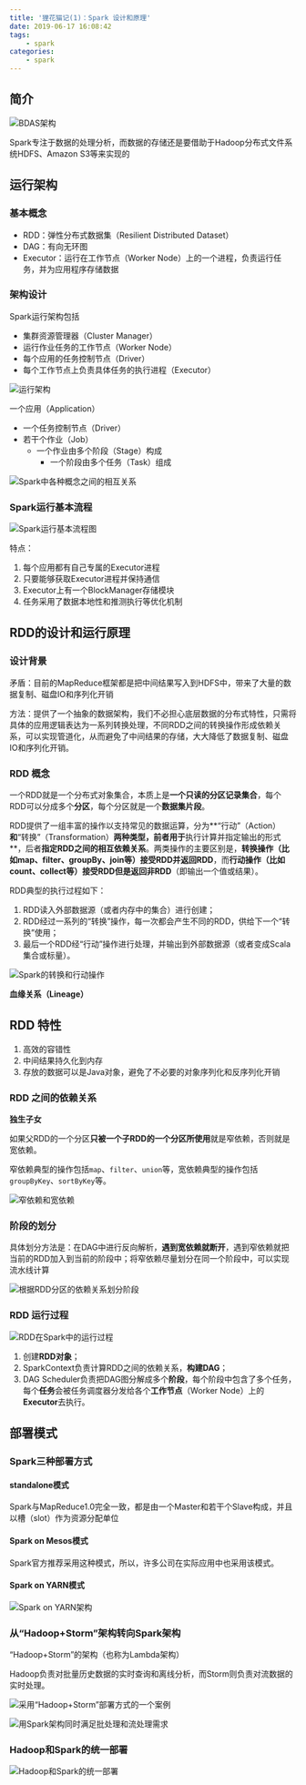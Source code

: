 ```yaml
---
title: '狸花猫记(1)：Spark 设计和原理'
date: 2019-06-17 16:08:42
tags:
    - spark
categories:
    - spark
---
```


## 简介

![BDAS架构](http://dblab.xmu.edu.cn/blog/wp-content/uploads/2016/10/%E5%9B%BE-BDAS%E6%9E%B6%E6%9E%84.jpg)

Spark专注于数据的处理分析，而数据的存储还是要借助于Hadoop分布式文件系统HDFS、Amazon S3等来实现的

## 运行架构

### 基本概念

- RDD：弹性分布式数据集（Resilient Distributed Dataset）
- DAG：有向无环图
- Executor：运行在工作节点（Worker Node）上的一个进程，负责运行任务，并为应用程序存储数据

### 架构设计

Spark运行架构包括
- 集群资源管理器（Cluster Manager）
- 运行作业任务的工作节点（Worker Node）
- 每个应用的任务控制节点（Driver）
- 每个工作节点上负责具体任务的执行进程（Executor）

![运行架构](http://dblab.xmu.edu.cn/blog/wp-content/uploads/2016/11/%E5%9B%BE9-5-Spark%E8%BF%90%E8%A1%8C%E6%9E%B6%E6%9E%84.jpg)

一个应用（Application）
- 一个任务控制节点（Driver）
- 若干个作业（Job）
    - 一个作业由多个阶段（Stage）构成
        - 一个阶段由多个任务（Task）组成 

![Spark中各种概念之间的相互关系](http://dblab.xmu.edu.cn/blog/wp-content/uploads/2016/11/%E5%9B%BE9-6-Spark%E4%B8%AD%E5%90%84%E7%A7%8D%E6%A6%82%E5%BF%B5%E4%B9%8B%E9%97%B4%E7%9A%84%E7%9B%B8%E4%BA%92%E5%85%B3%E7%B3%BB.jpg)

### Spark运行基本流程

![Spark运行基本流程图](http://dblab.xmu.edu.cn/blog/wp-content/uploads/2016/11/%E5%9B%BE9-7-Spark%E8%BF%90%E8%A1%8C%E5%9F%BA%E6%9C%AC%E6%B5%81%E7%A8%8B%E5%9B%BE.jpg)

特点：
1. 每个应用都有自己专属的Executor进程
2. 只要能够获取Executor进程并保持通信
3. Executor上有一个BlockManager存储模块
4. 任务采用了数据本地性和推测执行等优化机制

## RDD的设计和运行原理

### 设计背景

矛盾：目前的MapReduce框架都是把中间结果写入到HDFS中，带来了大量的数据复制、磁盘IO和序列化开销

方法：提供了一个抽象的数据架构，我们不必担心底层数据的分布式特性，只需将具体的应用逻辑表达为一系列转换处理，不同RDD之间的转换操作形成依赖关系，可以实现管道化，从而避免了中间结果的存储，大大降低了数据复制、磁盘IO和序列化开销。

### RDD 概念

一个RDD就是一个分布式对象集合，本质上是**一个只读的分区记录集合**，每个RDD可以分成多个**分区**，每个分区就是一个**数据集片段**。

RDD提供了一组丰富的操作以支持常见的数据运算，分为**“行动”（Action）**和**“转换”（Transformation）**两种类型，前者用于**执行计算并指定输出的形式**，后者**指定RDD之间的相互依赖关系**。两类操作的主要区别是，**转换操作（比如map、filter、groupBy、join等）接受RDD并返回RDD**，而**行动操作（比如count、collect等）接受RDD但是返回非RDD**（即输出一个值或结果）。


RDD典型的执行过程如下：

1. RDD读入外部数据源（或者内存中的集合）进行创建；
2. RDD经过一系列的“转换”操作，每一次都会产生不同的RDD，供给下一个“转换”使用；
3. 最后一个RDD经“行动”操作进行处理，并输出到外部数据源（或者变成Scala集合或标量）。

![Spark的转换和行动操作](http://dblab.xmu.edu.cn/blog/wp-content/uploads/2016/11/%E5%9B%BE9-8-Spark%E7%9A%84%E8%BD%AC%E6%8D%A2%E5%92%8C%E8%A1%8C%E5%8A%A8%E6%93%8D%E4%BD%9C.jpg)

**血缘关系（Lineage）**

## RDD 特性

1. 高效的容错性
2. 中间结果持久化到内存
3. 存放的数据可以是Java对象，避免了不必要的对象序列化和反序列化开销

### RDD 之间的依赖关系

**独生子女**

如果父RDD的一个分区**只被一个子RDD的一个分区所使用**就是窄依赖，否则就是宽依赖。

窄依赖典型的操作包括`map`、`filter`、`union`等，宽依赖典型的操作包括`groupByKey`、`sortByKey`等。

![窄依赖和宽依赖](http://dblab.xmu.edu.cn/blog/wp-content/uploads/2016/11/%E5%9B%BE9-10-%E7%AA%84%E4%BE%9D%E8%B5%96%E4%B8%8E%E5%AE%BD%E4%BE%9D%E8%B5%96%E7%9A%84%E5%8C%BA%E5%88%AB.jpg)

### 阶段的划分

具体划分方法是：在DAG中进行反向解析，**遇到宽依赖就断开**，遇到窄依赖就把当前的RDD加入到当前的阶段中；将窄依赖尽量划分在同一个阶段中，可以实现流水线计算

![根据RDD分区的依赖关系划分阶段](http://dblab.xmu.edu.cn/blog/wp-content/uploads/2016/11/%E5%9B%BE9-11-%E6%A0%B9%E6%8D%AERDD%E5%88%86%E5%8C%BA%E7%9A%84%E4%BE%9D%E8%B5%96%E5%85%B3%E7%B3%BB%E5%88%92%E5%88%86%E9%98%B6%E6%AE%B5.jpg)

### RDD 运行过程

![RDD在Spark中的运行过程](http://dblab.xmu.edu.cn/blog/wp-content/uploads/2016/11/%E5%9B%BE9-12-RDD%E5%9C%A8Spark%E4%B8%AD%E7%9A%84%E8%BF%90%E8%A1%8C%E8%BF%87%E7%A8%8B.jpg)

1. 创建**RDD对象**；
2. SparkContext负责计算RDD之间的依赖关系，**构建DAG**；
3. DAG Scheduler负责把DAG图分解成多个**阶段**，每个阶段中包含了多个任务，每个**任务**会被任务调度器分发给各个**工作节点**（Worker Node）上的**Executor**去执行。

## 部署模式

### Spark三种部署方式

#### standalone模式

Spark与MapReduce1.0完全一致，都是由一个Master和若干个Slave构成，并且以槽（slot）作为资源分配单位

#### Spark on Mesos模式

Spark官方推荐采用这种模式，所以，许多公司在实际应用中也采用该模式。

#### Spark on YARN模式

![Spark on YARN架构](http://dblab.xmu.edu.cn/blog/wp-content/uploads/2016/11/%E5%9B%BE9-13-Spark-on-Yarn%E6%9E%B6%E6%9E%84.jpg)

### 从“Hadoop+Storm”架构转向Spark架构


“Hadoop+Storm”的架构（也称为Lambda架构）

Hadoop负责对批量历史数据的实时查询和离线分析，而Storm则负责对流数据的实时处理。

![采用“Hadoop+Storm”部署方式的一个案例](http://dblab.xmu.edu.cn/blog/wp-content/uploads/2016/11/%E5%9B%BE9-14-%E9%87%87%E7%94%A8HadoopStorm%E9%83%A8%E7%BD%B2%E6%96%B9%E5%BC%8F%E7%9A%84%E4%B8%80%E4%B8%AA%E6%A1%88%E4%BE%8B.jpg)

![用Spark架构同时满足批处理和流处理需求](http://dblab.xmu.edu.cn/blog/wp-content/uploads/2016/11/%E5%9B%BE9-15-%E7%94%A8Spark%E6%9E%B6%E6%9E%84%E6%BB%A1%E8%B6%B3%E6%89%B9%E5%A4%84%E7%90%86%E5%92%8C%E6%B5%81%E5%A4%84%E7%90%86%E9%9C%80%E6%B1%82.jpg)

### Hadoop和Spark的统一部署


![Hadoop和Spark的统一部署](http://dblab.xmu.edu.cn/blog/wp-content/uploads/2016/11/%E5%9B%BE9-16-Hadoop%E5%92%8CSpark%E7%9A%84%E7%BB%9F%E4%B8%80%E9%83%A8%E7%BD%B2.jpg)
